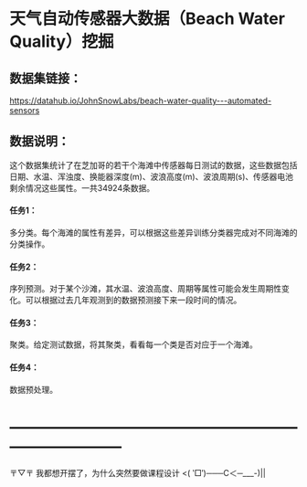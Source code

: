 # 天气自动传感器大数据（Beach Water Quality）挖掘
## 数据集链接：
https://datahub.io/JohnSnowLabs/beach-water-quality---automated-sensors
## 数据说明：
这个数据集统计了在芝加哥的若干个海滩中传感器每日测试的数据，这些数据包括日期、水温、浑浊度、换能器深度(m)、波浪高度(m)、波浪周期(s)、传感器电池剩余情况这些属性。一共34924条数据。
#### 任务1：
多分类。每个海滩的属性有差异，可以根据这些差异训练分类器完成对不同海滩的分类操作。
#### 任务2：
序列预测。对于某个沙滩，其水温、波浪高度、周期等属性可能会发生周期性变化。可以根据过去几年观测到的数据预测接下来一段时间的情况。
#### 任务3：
聚类。给定测试数据，将其聚类，看看每一个类是否对应于一个海滩。
#### 任务4：
数据预处理。
# —————————————————————————
〒▽〒
我都想开摆了，为什么突然要做课程设计
<( ‵□′)───C＜─___-)||
